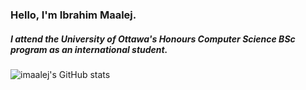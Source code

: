 ### Hello, I'm Ibrahim Maalej.

##### I attend the University of Ottawa's Honours Computer Science BSc program as an international student.

![imaalej's GitHub stats](https://github-readme-stats.vercel.app/api?username=imaalej&count_private=true&show_icons=true&theme=great-gatsby)

<!--
**imaalej/imaalej** is a ✨ _special_ ✨ repository because its `README.md` (this file) appears on your GitHub profile.
